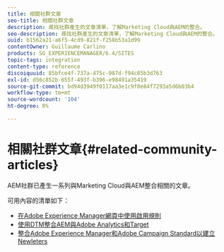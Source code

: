 ```yaml
---
title: 相關社群文章
seo-title: 相關社群文章
description: 尋找社群產生的文章清單，了解Marketing Cloud與AEM的整合。
seo-description: 尋找社群產生的文章清單，了解Marketing Cloud與AEM的整合。
uuid: b1562a21-a6f5-4cd9-821f-f258b53a1d99
contentOwner: Guillaume Carlino
products: SG_EXPERIENCEMANAGER/6.4/SITES
topic-tags: integration
content-type: reference
discoiquuid: 85bfce4f-737a-475c-987d-f94c85b3d763
exl-id: d56c852b-655f-493f-b396-e98491a35419
source-git-commit: bd94d3949f0117aa3e1c9f0e84f7293a5d6b03b4
workflow-type: tm+mt
source-wordcount: '104'
ht-degree: 8%

---
```


# 相關社群文章{#related-community-articles}

AEM社群已產生一系列與Marketing Cloud與AEM整合相關的文章。

可用內容的清單如下：

* [在Adobe Experience Manager網頁中使用啟用規則](https://helpx.adobe.com/experience-manager/using/dtm.html)
* [使用DTM整合AEM與Adobe Analytics和Target](https://helpx.adobe.com/experience-manager/using/integrate-digital-marketing-solutions.html)
* [整合Adobe Experience Manager和Adobe Campaign Standard以建立Newleters](https://helpx.adobe.com/experience-manager/using/aem_campaign.html)
